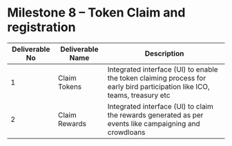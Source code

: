 # Milestone 8 – Token Claim and registration



| Deliverable No | Deliverable Name  | Description                                                                                                               |
| -------------- | ----------------- | ------------------------------------------------------------------------------------------------------------------------- |
| 1              | Claim Tokens      | Integrated interface (UI) to enable the token claiming process for early bird participation like ICO, teams, treasury etc |
| 2              | Claim Rewards     | Integrated interface (UI) to claim the rewards generated as per events like campaigning and crowdloans                    |


